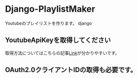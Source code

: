 # Django-PlaylistMaker
 Youtubeのプレイリストを作ります。
 django

## YoutubeApiKeyを取得してください
取得方法についてはこちらの記事[Link](https://zenn.dev/eito_blog/articles/f2d870ffddb636)が分かりやすいです。

## OAuth2.0クライアントIDの取得も必要です。